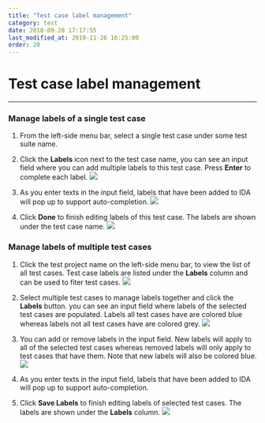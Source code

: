 ```yaml
---
title: "Test case label management"
category: test
date: 2018-09-28 17:17:55
last_modified_at: 2019-11-26 16:25:00
order: 20
---
```


# Test case label management
***
### Manage labels of a single test case

1. From the left-side menu bar, select a single test case under some test suite name.

2. Click the **Labels** icon next to the test case name, you can see an input field where you can add multiple labels to this test case. Press **Enter** to complete each label.
   ![][single-test-case-labels-edit]

3. As you enter texts in the input field, labels that have been added to IDA will pop up to support auto-completion.
   ![][single-test-case-labels-auto-complete]

4. Click **Done** to finish editing labels of this test case. The labels are shown under the test case name.
  ![][single-test-case-labels-done]

### Manage labels of multiple test cases

1. Click the test project name on the left-side menu bar, to view the list of all test cases. Test case labels are listed under the **Labels** column and can be used to fiter test cases.
   ![][multi-test-case-labels-view]

2. Select multiple test cases to manage labels together and click the **Labels** button. you can see an input field where labels of the selected test cases are populated. Labels all test cases have are colored blue whereas labels not all test cases have are colored grey.
   ![][multi-test-case-labels-edit]

3. You can add or remove labels in the input field. New labels will apply to all of the selected test cases whereas removed labels will only apply to test cases that have them. Note that new labels will also be colored blue.
   ![][multi-test-case-labels-add-remove]

4. As you enter texts in the input field, labels that have been added to IDA will pop up to support auto-completion.

5. Click **Save Labels** to finish editing labels of selected test cases. The labels are shown under the **Labels** column.
   ![][multi-test-case-labels-done]


[single-test-case-labels-edit]: ../images/test/single-test-case-labels-edit.PNG
[single-test-case-labels-done]: ../images/test/single-test-case-labels-done.PNG
[single-test-case-labels-auto-complete]: ../images/test/single-test-case-labels-auto-complete.PNG
[multi-test-case-labels-view]: ../images/test/multi-test-case-labels-view.PNG
[multi-test-case-labels-edit]: ../images/test/multi-test-case-labels-edit.PNG
[multi-test-case-labels-add-remove]: ../images/test/multi-test-case-labels-add-remove.PNG
[multi-test-case-labels-done]: ../images/test/multi-test-case-labels-done.PNG
